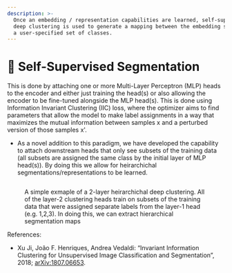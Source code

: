 ```yaml
---
description: >-
  Once an embedding / representation capabilities are learned, self-supervised
  deep clustering is used to generate a mapping between the embedding space and
  a user-specified set of classes.
---
```


# 🔲 Self-Supervised Segmentation

This is done by attaching one or more Multi-Layer Perceptron (MLP) heads to the encoder and either just training the head(s) or also allowing the encoder to be fine-tuned alongside the MLP head(s). This is done using Information Invariant Clustering (IIC) loss, where the optimizer aims to find parameters that allow the model to make label assignments in a way that maximizes the mutual information between samples x and a perturbed version of those samples x'.

* As a novel addition to this paradigm, we have developed the capability to attach downstream heads that only see subsets of the training data (all subsets are assigned the same class by the initial layer of MLP head(s)). By doing this we allow for heirarchichal segmentations/representations to be learned.

<figure><img src="../.gitbook/assets/Screenshot 2024-04-23 at 8.18.57 PM.png" alt=""><figcaption><p>A simple exmaple of a 2-layer heirarchichal deep clustering. All of the layer-2 clustering heads train on subsets of the training data that were assigned separate labels from the layer-1 head (e.g. 1,2,3). In doing this, we can extract hierarchical segmentation maps</p></figcaption></figure>

References:

* Xu Ji, João F. Henriques, Andrea Vedaldi: “Invariant Information Clustering for Unsupervised Image Classification and Segmentation”, 2018; [arXiv:1807.06653](http://arxiv.org/abs/1807.06653).
